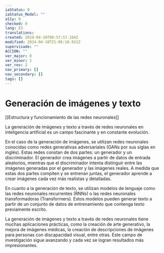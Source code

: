```yaml
---
iaStatus: 0
iaStatus_Model: ""
a11y: 0
checked: 0
lang: ES
translations: 
created: 2024-04-10T08:57:57.184Z
modified: 2024-04-10T21:06:10.921Z
supervisado: ""
ACCION: ""
ver_major: 0
ver_minor: 1
ver_rev: 2
nav_primary: []
nav_secondary: []
tags: []
---
```

# Generación de imágenes y texto

[[Estructura y funcionamiento de las  redes neuronales]]

La generación de imágenes y texto a través de redes neuronales en inteligencia artificial es un campo fascinante y en constante evolución. 

En el caso de la generación de imágenes, se utilizan redes neuronales conocidas como redes generativas adversariales (GANs por sus siglas en inglés). Estas redes constan de dos partes: un generador y un discriminador. El generador crea imágenes a partir de datos de entrada aleatorios, mientras que el discriminador intenta distinguir entre las imágenes generadas por el generador y las imágenes reales. A medida que estas dos partes compiten y se entrenan juntas, el generador aprende a crear imágenes cada vez más realistas y detalladas.

En cuanto a la generación de texto, se utilizan modelos de lenguaje como las redes neuronales recurrentes (RNNs) o las redes neuronales transformadoras (Transformers). Estos modelos pueden generar texto a partir de un conjunto de datos de entrenamiento que contenga texto previamente escrito. 

La generación de imágenes y texto a través de redes neuronales tiene muchas aplicaciones prácticas, como la creación de arte generativo, la mejora de imágenes médicas, la creación de descripciones de imágenes para personas con discapacidad visual, entre otras. Este campo de investigación sigue avanzando y cada vez se logran resultados más impresionantes.
